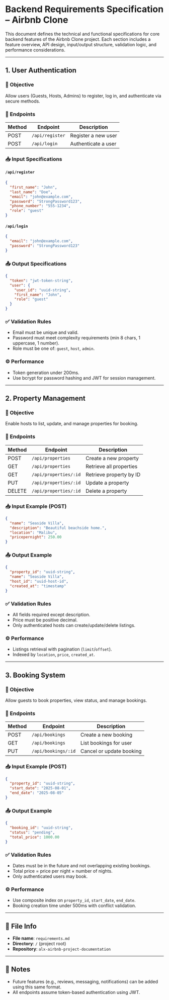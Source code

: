 # Backend Requirements Specification – Airbnb Clone

This document defines the technical and functional specifications for core backend features of the Airbnb Clone project. Each section includes a feature overview, API design, input/output structure, validation logic, and performance considerations.

---

## 1. User Authentication

### 🎯 Objective
Allow users (Guests, Hosts, Admins) to register, log in, and authenticate via secure methods.

### 🔌 Endpoints

| Method | Endpoint         | Description           |
|--------|------------------|-----------------------|
| POST   | `/api/register`  | Register a new user   |
| POST   | `/api/login`     | Authenticate a user   |

### 📥 Input Specifications

#### `/api/register`

```json
{
  "first_name": "John",
  "last_name": "Doe",
  "email": "john@example.com",
  "password": "StrongPassword123",
  "phone_number": "555-1234",
  "role": "guest"
}
````

#### `/api/login`

```json
{
  "email": "john@example.com",
  "password": "StrongPassword123"
}
```

### 📤 Output Specifications

```json
{
  "token": "jwt-token-string",
  "user": {
    "user_id": "uuid-string",
    "first_name": "John",
    "role": "guest"
  }
}
```

### ✅ Validation Rules

* Email must be unique and valid.
* Password must meet complexity requirements (min 8 chars, 1 uppercase, 1 number).
* Role must be one of: `guest`, `host`, `admin`.

### ⚙️ Performance

* Token generation under 200ms.
* Use bcrypt for password hashing and JWT for session management.

---

## 2. Property Management

### 🎯 Objective

Enable hosts to list, update, and manage properties for booking.

### 🔌 Endpoints

| Method | Endpoint              | Description             |
| ------ | --------------------- | ----------------------- |
| POST   | `/api/properties`     | Create a new property   |
| GET    | `/api/properties`     | Retrieve all properties |
| GET    | `/api/properties/:id` | Retrieve property by ID |
| PUT    | `/api/properties/:id` | Update a property       |
| DELETE | `/api/properties/:id` | Delete a property       |

### 📥 Input Example (POST)

```json
{
  "name": "Seaside Villa",
  "description": "Beautiful beachside home.",
  "location": "Malibu",
  "pricepernight": 250.00
}
```

### 📤 Output Example

```json
{
  "property_id": "uuid-string",
  "name": "Seaside Villa",
  "host_id": "uuid-host-id",
  "created_at": "timestamp"
}
```

### ✅ Validation Rules

* All fields required except description.
* Price must be positive decimal.
* Only authenticated hosts can create/update/delete listings.

### ⚙️ Performance

* Listings retrieval with pagination (`limit`/`offset`).
* Indexed by `location`, `price`, `created_at`.

---

## 3. Booking System

### 🎯 Objective

Allow guests to book properties, view status, and manage bookings.

### 🔌 Endpoints

| Method | Endpoint            | Description              |
| ------ | ------------------- | ------------------------ |
| POST   | `/api/bookings`     | Create a new booking     |
| GET    | `/api/bookings`     | List bookings for user   |
| PUT    | `/api/bookings/:id` | Cancel or update booking |

### 📥 Input Example (POST)

```json
{
  "property_id": "uuid-string",
  "start_date": "2025-08-01",
  "end_date": "2025-08-05"
}
```

### 📤 Output Example

```json
{
  "booking_id": "uuid-string",
  "status": "pending",
  "total_price": 1000.00
}
```

### ✅ Validation Rules

* Dates must be in the future and not overlapping existing bookings.
* Total price = price per night × number of nights.
* Only authenticated users may book.

### ⚙️ Performance

* Use composite index on `property_id`, `start_date`, `end_date`.
* Booking creation time under 500ms with conflict validation.

---

## 📁 File Info

* **File name**: `requirements.md`
* **Directory**: `/` (project root)
* **Repository**: `alx-airbnb-project-documentation`

---

## 📌 Notes

* Future features (e.g., reviews, messaging, notifications) can be added using this same format.
* All endpoints assume token-based authentication using JWT.

```
